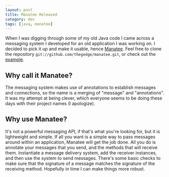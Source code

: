 ```yaml
---           
layout: post
title: Manatee Released
category: dev
tags: [java, manatee]
---
```

When I was digging through some of my old Java code I came across a messaging
system I developed for an old application I was working on. I decided to pick
it up and make it usable, hence [Manatee](http://thegedge.github.com/manatee).
Feel free to clone the repository `git://github.com/thegedge/manatee.git`, or
check out the
[example](https://github.com/thegedge/manatee/tree/master/examples/main/java/ca/gedge/manatee).


## Why call it Manatee?

The messaging system makes use of annotations to establish messages and
connections, so the name is a merging of "message" and "annotations". It was my
attempt at being clever, which everyone seems to be doing these days with their
project names (I apologize).

## Why use Manatee?

It's not a powerful messaging API, if that's what you're looking for, but it is
lightweight and simple. If all you want is a simple way to pass messages around
within an application, Manatee will get the job done. All you do is annotate
your messages that you send, and the methods that will receive them.
Instantiate a message delivery system, add the receiver instances, and then use
the system to send messages. There's some basic checks to make sure that the
signature of a message matches the signature of the receiving method. Hopefully
in time I can make things more robust.

